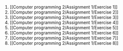 1. [[Computer programming 2/Assignment 1/Exercise 1]]
2. [[Computer programming 2/Assignment 1/Exercise 2]]
3. [[Computer programming 2/Assignment 1/Exercise 3]]
4. [[Computer programming 2/Assignment 1/Exercise 4]]
5. [[Computer programming 2/Assignment 1/Exercise 5]]
6. [[Computer programming 2/Assignment 1/Exercise 6]]
7. [[Computer programming 2/Assignment 1/Exercise 7]]
8. [[Computer programming 2/Assignment 1/Exercise 8]]